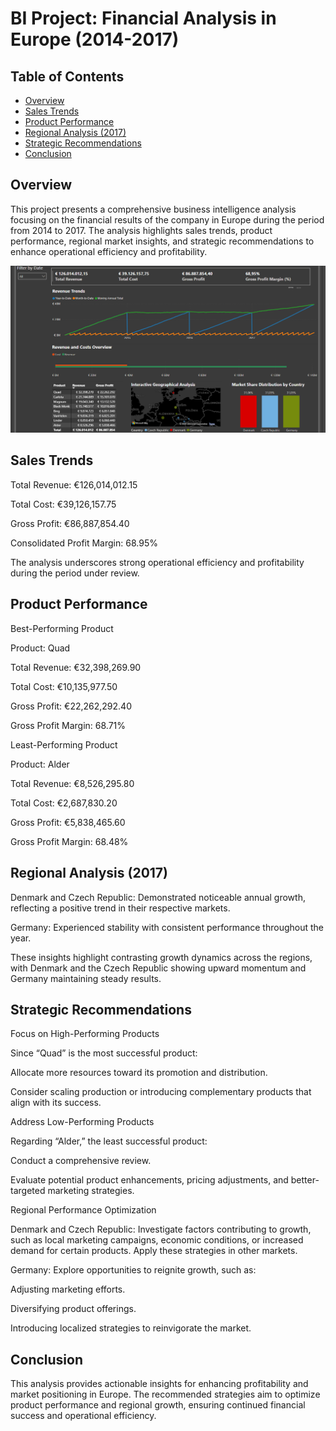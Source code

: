 # BI Project: Financial Analysis in Europe (2014-2017)

## Table of Contents
- [Overview](#Overview)
- [Sales Trends](#Sales-Trends)
- [Product Performance](#Product-Performance)
- [Regional Analysis (2017)](#Regional-Analysis-(2017))
- [Strategic Recommendations](#Strategic-Recommendations)
- [Conclusion](#Conclusion)

## Overview

This project presents a comprehensive business intelligence analysis focusing on the financial results of the company in Europe during the period from 2014 to 2017. The analysis highlights sales trends, product performance, regional market insights, and strategic recommendations to enhance operational efficiency and profitability. 

![alt text](https://github.com/RCoelhojr/BI-EuroFinance-Report/blob/main/Files/Dashboard-Image.png)

## Sales Trends

Total Revenue: €126,014,012.15

Total Cost: €39,126,157.75

Gross Profit: €86,887,854.40

Consolidated Profit Margin: 68.95%

The analysis underscores strong operational efficiency and profitability during the period under review.

## Product Performance

Best-Performing Product

Product: Quad

Total Revenue: €32,398,269.90

Total Cost: €10,135,977.50

Gross Profit: €22,262,292.40

Gross Profit Margin: 68.71%

Least-Performing Product

Product: Alder

Total Revenue: €8,526,295.80

Total Cost: €2,687,830.20

Gross Profit: €5,838,465.60

Gross Profit Margin: 68.48%

## Regional Analysis (2017)

Denmark and Czech Republic: Demonstrated noticeable annual growth, reflecting a positive trend in their respective markets.

Germany: Experienced stability with consistent performance throughout the year.

These insights highlight contrasting growth dynamics across the regions, with Denmark and the Czech Republic showing upward momentum and Germany maintaining steady results.

## Strategic Recommendations

Focus on High-Performing Products

Since “Quad” is the most successful product:

Allocate more resources toward its promotion and distribution.

Consider scaling production or introducing complementary products that align with its success.

Address Low-Performing Products

Regarding “Alder,” the least successful product:

Conduct a comprehensive review.

Evaluate potential product enhancements, pricing adjustments, and better-targeted marketing strategies.

Regional Performance Optimization

Denmark and Czech Republic: Investigate factors contributing to growth, such as local marketing campaigns, economic conditions, or increased demand for certain products. Apply these strategies in other markets.

Germany: Explore opportunities to reignite growth, such as:

Adjusting marketing efforts.

Diversifying product offerings.

Introducing localized strategies to reinvigorate the market.

## Conclusion

This analysis provides actionable insights for enhancing profitability and market positioning in Europe. The recommended strategies aim to optimize product performance and regional growth, ensuring continued financial success and operational efficiency.

